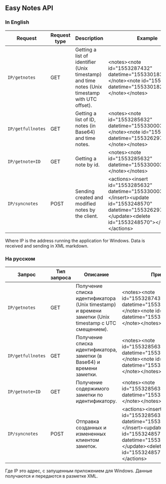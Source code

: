 ## Easy Notes API
### In English
| Request | Request type | Description | Example |
| ------------- | ------------- | ------------- | ------------- |
| `IP/getnotes` | GET | Getting a list of identifier (Unix timestamp) and time notes (Unix timestamp with UTC offset). | &lt;notes&gt;&lt;note id="1553287432" datetime="1553301832"&gt;&lt;/note&gt;&lt;note id="1553287428" datetime="1553301828"&gt;&lt;/note&gt;&lt;/notes&gt; |
| `IP/getfullnotes` | GET | Getting a list of ID, notes (in Base64) and time notes. | &lt;notes&gt;&lt;note id="1553285632" datetime="1553300032"&gt;Mw==&lt;/note&gt;&lt;note id="1553248570" datetime="1553262970"&gt;Mg==&lt;/note&gt;&lt;/notes&gt; |
| `IP/getnote=ID` | GET | Getting a note by id. | &lt;notes&gt;&lt;note id="1553285632" datetime="1553300032"&gt;Mw==&lt;/note&gt;&lt;/notes&gt; |
| `IP/syncnotes` | POST | Sending created and modified notes by the client. | &lt;actions&gt;&lt;insert id="1553285632" datetime="1553300032"&gt;Mw==&lt;/insert&gt;&lt;update id="1553248570" datetime="1553262970"&gt;Mg==&lt;/update&gt;&lt;delete id="1553248570"&gt;&lt;/delete&gt;&lt;/actions&gt; |

Where IP is the address running the application for Windows. Data is received and sending in XML markdown.

### На русском
| Запрос | Тип запроса | Описание | Пример |
| ------------- | ------------- | ------------- | ------------- |
| `IP/getnotes` | GET | Получение списка идентификатора (Unix timestamp) и времени заметки (Unix timestamp с UTC смещением). | &lt;notes&gt;&lt;note id="1553287432" datetime="1553301832"&gt;&lt;/note&gt;&lt;note id="1553287428" datetime="1553301828"&gt;&lt;/note&gt;&lt;/notes&gt; |
| `IP/getfullnotes` | GET | Получение списка идентификатора, заметки (в Base64) и времени заметки. | &lt;notes&gt;&lt;note id="1553285632" datetime="1553300032"&gt;Mw==&lt;/note&gt;&lt;note id="1553248570" datetime="1553262970"&gt;Mg==&lt;/note&gt;&lt;/notes&gt; |
| `IP/getnote=ID` | GET | Получение содержимого заметки по идентификатору. | &lt;notes&gt;&lt;note id="1553285632" datetime="1553300032"&gt;Mw==&lt;/note&gt;&lt;/notes&gt; |
| `IP/syncnotes` | POST | Отправка созданных и измененных клиентом заметок. | &lt;actions&gt;&lt;insert id="1553285632" datetime="1553300032"&gt;Mw==&lt;/insert&gt;&lt;update id="1553248570" datetime="1553262970"&gt;Mg==&lt;/update&gt;&lt;delete id="1553248570"&gt;&lt;/delete&gt;&lt;/actions&gt; |

Где IP это адрес, с запущенным приложением для Windows. Данные получаются и передаются в разметке XML.